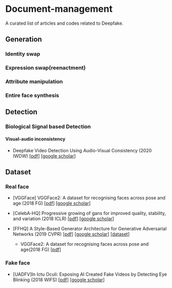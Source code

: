 # Document-management
A curated list of articles and codes related to Deepfake.
## Generation
### Identity swap
### Expression swap(reenactment)
### Attribute manipulation
### Entire face synthesis

## Detection
### Biological Signal based Detection
#### Visual-audio inconsistency
* Deepfake Video Detection Using Audio-Visual Consistency (2020 IWDW) [[pdf](https://books.google.com.hk/books?hl=zh-CN&lr=&id=bU0dEAAAQBAJ&oi=fnd&pg=PA168&dq=Deepfake+Video+Detection+Using+Audio-Visual+Consistency&ots=V9XMaUcdIv&sig=T8I7CvrRSpC1N_SQ3CYVdQKJzl0&redir_esc=y#v=onepage&q=Deepfake%20Video%20Detection%20Using%20Audio-Visual%20Consistency&f=false)] [[google scholar](https://scholar.google.com.hk/scholar?hl=zh-CN&as_sdt=0%2C5&q=Deepfake+Video+Detection+Using+Audio-Visual+Consistency&btnG=)]

## Dataset
### Real face
* [VGGFace] VGGFace2: A dataset for recognising faces across pose and age (2018 FG) [[pdf](https://arxiv.org/pdf/1710.08092.pdf)] [[google scholar](https://scholar.google.com.hk/scholar?hl=zh-CN&as_sdt=0%2C5&q=VGGFace2%3A+A+dataset+for+recognising+faces+across+pose+and+age&btnG=)]
* [CelebA-HQ] Progressive growing of gans for improved quality, stability, and variation (2018 ICLR) [[pdf](https://arxiv.org/pdf/1710.10196.pdf?__hstc=200028081.1bb630f9cde2cb5f07430159d50a3c91.1524009600081.1524009600082.1524009600083.1&__hssc=200028081.1.1524009600084&__hsfp=1773666937)] [[google scholar](https://scholar.google.com.hk/scholar?hl=zh-CN&as_sdt=0%2C5&q=Progressive+growing+of+gans+for+improved+quality%2C+stability%2C+and+variation&btnG=)]
* [FFHQ] A Style-Based Generator Architecture for Generative Adversarial Networks (2019 CVPR) [[pdf](https://openaccess.thecvf.com/content_CVPR_2019/papers/Karras_A_Style-Based_Generator_Architecture_for_Generative_Adversarial_Networks_CVPR_2019_paper.pdf)] [[google scholar](https://scholar.google.com.hk/scholar?hl=zh-CN&as_sdt=0%2C5&q=A+Style-Based+Generator+Architecture+for+Generative+Adversarial+Networks&btnG=)] [[dataset](https://github.com/NVlabs/ffhq-dataset)]

    - VGGFace2: A dataset for recognising faces across pose and age(2018 FG) [[pdf](https://arxiv.org/pdf/1710.08092.pdf)]
### Fake face
* [UADFV]In Ictu Oculi: Exposing AI Created Fake Videos by Detecting Eye Blinking (2018 WIFS) [[pdf](https://www.albany.edu/faculty/mchang2/files/2018_12_WIFS_EyeBlink_FakeVideos.pdf)] [[google scholar](https://scholar.google.com.hk/scholar?hl=zh-CN&as_sdt=0%2C5&q=In+ictu+oculi%3A+Exposing+ai+created+fake+videos+by+detecting+eye+blinking&btnG=)]
